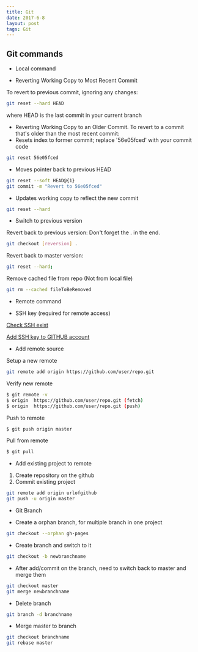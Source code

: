 ```yaml
---
title: Git
date: 2017-6-8
layout: post
tags: Git
---
```


## Git commands

- Local command

* Reverting Working Copy to Most Recent Commit

To revert to previous commit, ignoring any changes:

```bash
git reset --hard HEAD
```

where HEAD is the last commit in your current branch

* Reverting Working Copy to an Older Commit. To revert to a commit that's older than the most recent commit:
* Resets index to former commit; replace '56e05fced' with your commit code

```bash
git reset 56e05fced 
```

* Moves pointer back to previous HEAD

```bash
git reset --soft HEAD@{1}
git commit -m "Revert to 56e05fced"
```

* Updates working copy to reflect the new commit

```bash
git reset --hard
```

* Switch to previous version

Revert back to previous version:
Don't forget the . in the end.

```bash
git checkout [reversion] .
```

Revert back to master version:

```bash
git reset --hard;
```

Remove cached file from repo (Not from local file)

```bash
git rm --cached fileToBeRemoved
```

- Remote command

* SSH key (required for remote access)

[Check SSH exist](https://help.github.com/articles/checking-for-existing-ssh-keys/)

[Add SSH key to GITHUB account](
https://help.github.com/articles/generating-a-new-ssh-key-and-adding-it-to-the-ssh-agent/#adding-your-ssh-key-to-the-ssh-agent)

* Add remote source

Setup a new remote

```bash
git remote add origin https://github.com/user/repo.git
```

Verify new remote

```bash
$ git remote -v
$ origin  https://github.com/user/repo.git (fetch)
$ origin  https://github.com/user/repo.git (push)
```

Push to remote 

```bash
$ git push origin master
```

Pull from remote

```bash
$ git pull 
```

* Add existing project to remote

1. Create repository on the github
2. Commit existing project

```bash
git remote add origin urlofgithub
git push -u origin master
```

- Git Branch

* Create a orphan branch, for multiple branch in one project

```bash
git checkout --orphan gh-pages

```

* Create branch and switch to it

```bash
git checkout -b newbranchname
```

* After add/commit on the branch, need to switch back to master and merge them

```bash
git checkout master
git merge newbranchname
```

* Delete branch

```bash
git branch -d branchname
```

* Merge master to branch

```bash
git checkout branchname
git rebase master
```

